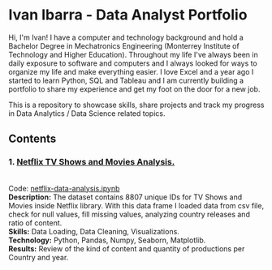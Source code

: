 # Ivan Ibarra - Data Analyst Portfolio
Hi, I'm Ivan! I have a computer and technology background and hold a Bachelor Degree in Mechatronics Engineering (Monterrey Institute of Technology and Higher Education). Throughout my life I've always been in daily exposure to software and computers and I always looked for ways to organize my life and make everything easier. I love Excel and a year ago I started to learn Python, SQL and Tableau and I am currently building a portfolio to share my experience and get my foot on the door for a new job.

This is a repository to showcase skills, share projects and track my progress in Data Analytics / Data Science related topics.

<h2>Contents</h2>

### 1. [Netflix TV Shows and Movies Analysis.](https://github.com/mivanibarraf/Data-Analyst-Portfolio/tree/main/Netflix%20Analysis)
<br>Code: [netflix-data-analysis.ipynb](https://github.com/mivanibarraf/Data-Analyst-Portfolio/blob/main/Netflix%20Analysis/netflix-data-analysis.ipynb)
<br>**Description:** The dataset contains 8807 unique IDs for TV Shows and Movies inside Netflix library. With this data frame I loaded data from csv file, check for null values, fill missing values, analyzing country releases and ratio of content.
<br>**Skills:** Data Loading, Data Cleaning, Visualizations.
<br>**Technology:** Python, Pandas, Numpy, Seaborn, Matplotlib.
<br>**Results:** Review of the kind of content and quantity of productions per Country and year.
